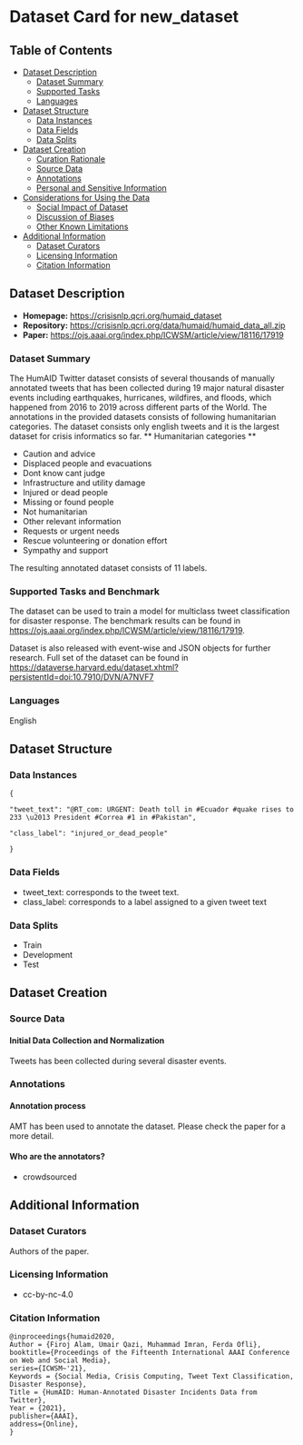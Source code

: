 # Dataset Card for new_dataset

## Table of Contents
- [Dataset Description](#dataset-description)
  - [Dataset Summary](#dataset-summary)
  - [Supported Tasks](#supported-tasks-and-leaderboards)
  - [Languages](#languages)
- [Dataset Structure](#dataset-structure)
  - [Data Instances](#data-instances)
  - [Data Fields](#data-instances)
  - [Data Splits](#data-instances)
- [Dataset Creation](#dataset-creation)
  - [Curation Rationale](#curation-rationale)
  - [Source Data](#source-data)
  - [Annotations](#annotations)
  - [Personal and Sensitive Information](#personal-and-sensitive-information)
- [Considerations for Using the Data](#considerations-for-using-the-data)
  - [Social Impact of Dataset](#social-impact-of-dataset)
  - [Discussion of Biases](#discussion-of-biases)
  - [Other Known Limitations](#other-known-limitations)
- [Additional Information](#additional-information)
  - [Dataset Curators](#dataset-curators)
  - [Licensing Information](#licensing-information)
  - [Citation Information](#citation-information)

## Dataset Description

- **Homepage:** https://crisisnlp.qcri.org/humaid_dataset
- **Repository:** https://crisisnlp.qcri.org/data/humaid/humaid_data_all.zip
- **Paper:** https://ojs.aaai.org/index.php/ICWSM/article/view/18116/17919
<!-- - **Leaderboard:** [Needs More Information] -->
<!-- - **Point of Contact:** [Needs More Information] -->

### Dataset Summary

The HumAID Twitter dataset consists of several thousands of manually annotated tweets that has been collected during 19 major natural disaster events including earthquakes, hurricanes, wildfires, and floods, which happened from 2016 to 2019 across different parts of the World. The annotations in the provided datasets consists of following humanitarian categories. The dataset consists only english tweets and it is the largest dataset for crisis informatics so far.
** Humanitarian categories **
- Caution and advice
- Displaced people and evacuations
- Dont know cant judge
- Infrastructure and utility damage
- Injured or dead people
- Missing or found people
- Not humanitarian
- Other relevant information
- Requests or urgent needs
- Rescue volunteering or donation effort
- Sympathy and support

The resulting annotated dataset consists of 11 labels. 

### Supported Tasks and Benchmark
The dataset can be used to train a model for multiclass tweet classification for disaster response. The benchmark results can be found in https://ojs.aaai.org/index.php/ICWSM/article/view/18116/17919.

Dataset is also released with event-wise and JSON objects for further research.
Full set of the dataset can be found in https://dataverse.harvard.edu/dataset.xhtml?persistentId=doi:10.7910/DVN/A7NVF7

### Languages

English

## Dataset Structure

### Data Instances

```
{

"tweet_text": "@RT_com: URGENT: Death toll in #Ecuador #quake rises to 233 \u2013 President #Correa #1 in #Pakistan", 

"class_label": "injured_or_dead_people"

}
```
### Data Fields

* tweet_text: corresponds to the tweet text.
* class_label: corresponds to a label assigned to a given tweet text


### Data Splits

* Train
* Development
* Test

## Dataset Creation

<!-- ### Curation Rationale -->

### Source Data

#### Initial Data Collection and Normalization

Tweets has been collected during several disaster events. 


### Annotations

#### Annotation process

AMT has been used to annotate the dataset. Please check the paper for a more detail. 

#### Who are the annotators?

- crowdsourced


<!-- ## Considerations for Using the Data -->

<!-- ### Social Impact of Dataset -->



<!-- ### Discussion of Biases -->

<!-- [Needs More Information] -->

<!-- ### Other Known Limitations -->

<!-- [Needs More Information] -->

## Additional Information

### Dataset Curators

Authors of the paper. 


### Licensing Information

- cc-by-nc-4.0

### Citation Information

```
@inproceedings{humaid2020,
Author = {Firoj Alam, Umair Qazi, Muhammad Imran, Ferda Ofli},
booktitle={Proceedings of the Fifteenth International AAAI Conference on Web and Social Media},
series={ICWSM~'21},
Keywords = {Social Media, Crisis Computing, Tweet Text Classification, Disaster Response},
Title = {HumAID: Human-Annotated Disaster Incidents Data from Twitter},
Year = {2021},
publisher={AAAI},
address={Online},
}
```